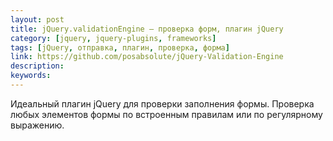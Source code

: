 ```yaml
---
layout: post
title: jQuery.validationEngine — проверка форм, плагин jQuery
category: [jquery, jquery-plugins, frameworks]
tags: [jQuery, отправка, плагин, проверка, форма]
link: https://github.com/posabsolute/jQuery-Validation-Engine
description:
keywords:
---
```


<p>Идеальный плагин jQuery для проверки заполнения формы. Проверка любых элементов формы по встроенным правилам или по регулярному выражению.</p>
